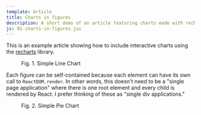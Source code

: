```yaml
---
template: Article
title: Charts in figures
description: A short demo of an article featuring charts made with recharts
js: 01-charts-in-figures.jsx
---
```


This is an example article showing how to include interactive charts using the [recharts](http://recharts.org/en-US) library.

<figure>
<figcaption>Fig. 1. Simple Line Chart</figcaption>
<div id="line-chart-demo"></div>
</figure>

Each figure can be self-contained because each element can have its own call to `ReactDOM.render`. In other words, this doesn't need to be a "single page application" where there is one root element and every child is rendered by React. I prefer thinking of these as "single div applications."

<figure>
<figcaption>Fig. 2. Simple Pie Chart</figcaption>
<div id="pie-chart-demo"></div>
</figure>
